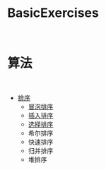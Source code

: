 BasicExercises
==

<br>

# 算法

<br>

- [排序](https://github.com/shadowwingz/BasicExercises/blob/master/sorting)
    - [冒泡排序](https://github.com/shadowwingz/BasicExercises/blob/master/sorting/BubbleSort.java)
    - [插入排序](https://github.com/shadowwingz/BasicExercises/blob/master/sorting/InsertSort.java)
    - [选择排序](https://github.com/shadowwingz/BasicExercises/blob/master/sorting/SelectionSort.java)
    - 希尔排序
    - 快速排序
    - 归并排序
    - 堆排序